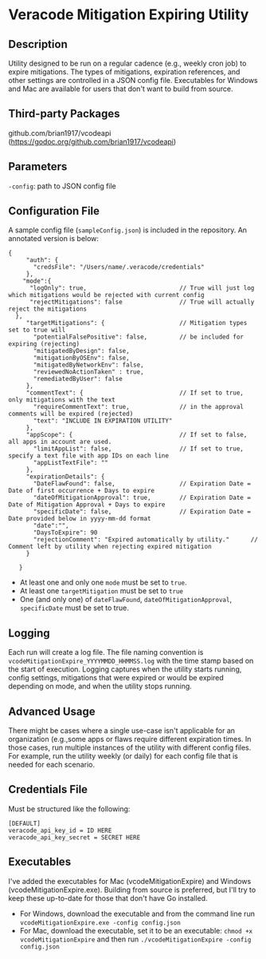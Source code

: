 # Veracode Mitigation Expiring Utility

## Description
Utility designed to be run on a regular cadence (e.g., weekly cron job) to expire mitigations. 
The types of mitigations, expiration references, and other settings are controlled in a JSON config file. Executables
for Windows and Mac are available for users that don't want to build from source.

## Third-party Packages
github.com/brian1917/vcodeapi (https://godoc.org/github.com/brian1917/vcodeapi)

## Parameters
`-config`: path to JSON config file

## Configuration File
A sample config file (`sampleConfig.json`) is included in the repository. An annotated version is below:
```
{
     "auth": {
       "credsFile": "/Users/name/.veracode/credentials"
     },
    "mode":{
      "logOnly": true,                          // True will just log which mitigations would be rejected with current config
      "rejectMitigations": false                // True will actually reject the mitigations
  },
     "targetMitigations": {                     // Mitigation types set to true will
       "potentialFalsePositive": false,         // be included for expiring (rejecting)
       "mitigatedByDesign": false,
       "mitigationByOSEnv": false,
       "mitigatedByNetworkEnv": false,
       "reviewedNoActionTaken" : true,
       "remediatedByUser": false
     },
     "commentText": {                           // If set to true, only mitigations with the text
       "requireCommentText": true,              // in the approval comments will be expired (rejected)
       "text": "INCLUDE IN EXPIRATION UTILITY"
     },
     "appScope": {                              // If set to false, all apps in account are used.
       "limitAppList": false,                   // If set to true, specify a text file with app IDs on each line
       "appListTextFile": ""
     },
     "expirationDetails": {
       "DateFlawFound": false,                  // Expiration Date = Date of first occurrence + Days to expire
       "dateOfMitigationApproval": true,        // Expiration Date = Date of Mitigation Approval + Days to expire
       "specificDate": false,                   // Expiration Date = Date provided below in yyyy-mm-dd format
       "date":"",
       "DaysToExpire": 90
       "rejectionComment": "Expired automatically by utility."      // Comment left by utility when rejecting expired mitigation
     }

   }
 ```
* At least one and only one `mode` must be set to `true`.
* At least one `targetMitigation` must be set to `true`
* One (and only one) of `dateFlawFound`, `dateOfMitigationApproval`, `specificDate` must be set to true.

## Logging
Each run will create a log file. The file naming convention is `vcodeMitigationExpire_YYYYMMDD_HHMMSS.log` with the time stamp based on the start of execution. Logging captures when the utility starts running, config settings, mitigations that were expired or would be expired depending on mode, and when the utility stops running.

## Advanced Usage
There might be cases where a single use-case isn't applicable for an organization (e.g.,some apps or
flaws require different expiration times. In those cases, run multiple instances of the utility with different config files.
For example, run the utility weekly (or daily) for each config file that is needed for each scenario.

## Credentials File
Must be structured like the following:
```
[DEFAULT]
veracode_api_key_id = ID HERE
veracode_api_key_secret = SECRET HERE
```

## Executables
I've added the executables for Mac (vcodeMitigationExpire) and Windows (vcodeMitigationExpire.exe).
Building from source is preferred, but I'll try to keep these up-to-date for those that don't have Go installed.
* For Windows, download the executable and from the command line run `vcodeMitigationExpire.exe -config config.json`
* For Mac, download the executable, set it to be an executable: `chmod +x vcodeMitigationExpire` and then run `./vcodeMitigationExpire -config config.json`